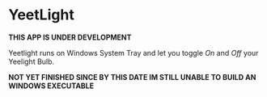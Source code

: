 YeetLight
============

**THIS APP IS UNDER DEVELOPMENT**

Yeetlight runs on Windows System Tray and let you toggle *On* and *Off* your Yeelight Bulb. 

**NOT YET FINISHED SINCE BY THIS DATE IM STILL UNABLE TO BUILD AN WINDOWS EXECUTABLE**
